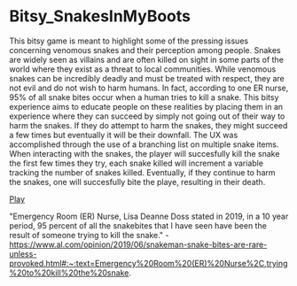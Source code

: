 # Bitsy_SnakesInMyBoots

This bitsy game is meant to highlight some of the pressing issues concerning venomous snakes and their perception among people. Snakes are widely seen as villains and are often killed on sight in some parts of the world where they exist as a threat to local communities. While venomous snakes can be incredibly deadly and must be treated with respect, they are not evil and do not wish to harm humans. In fact, according to one ER nurse, 95% of all snake bites occur when a human tries to kill a snake. This bitsy experience aims to educate people on these realities by placing them in an experience where they can succeed by simply not going out of their way to harm the snakes. If they do attempt to harm the snakes, they might succeed a few times but eventually it will be their downfall. The UX was accomplished through the use of a branching list on multiple snake items. When interacting with the snakes, the player will succesfully kill the snake the first few times they try, each snake killed will increment a variable tracking the number of snakes killed. Eventually, if they continue to harm the snakes, one will succesfully bite the playe, resulting in their death. 

[Play](https://mcdonaldduncan.github.io/Bitsy_SnakesInMyBoots/FinalRelease.html)

 

"Emergency Room (ER) Nurse, Lisa Deanne Doss stated in 2019, in a 10 year period, 95 percent of all the snakebites that I have seen have been the result of someone trying to kill the snake." - https://www.al.com/opinion/2019/06/snakeman-snake-bites-are-rare-unless-provoked.html#:~:text=Emergency%20Room%20(ER)%20Nurse%2C,trying%20to%20kill%20the%20snake.
